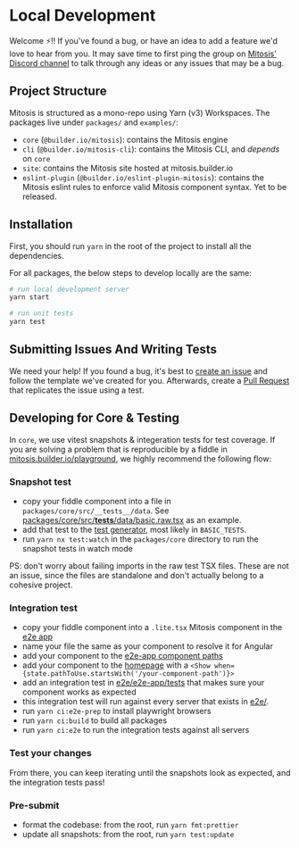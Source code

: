 # Local Development

Welcome ⚡️!! If you've found a bug, or have an idea to add a feature we'd love to hear from you. It may save time to first ping the group on [Mitosis' Discord channel](https://discord.gg/yxjk5vn6pn) to talk through any ideas or any issues that may be a bug.

## Project Structure

Mitosis is structured as a mono-repo using Yarn (v3) Workspaces. The packages
live under `packages/` and `examples/`:

- `core` (`@builder.io/mitosis`): contains the Mitosis engine
- `cli` (`@builder.io/mitosis-cli`): contains the Mitosis CLI, and _depends_ on `core`
- `site`: contains the Mitosis site hosted at mitosis.builder.io
- `eslint-plugin` (`@builder.io/eslint-plugin-mitosis`): contains the Mitosis eslint rules to enforce valid Mitosis component syntax. Yet to be released.

## Installation

First, you should run `yarn` in the root of the project to install all the dependencies.

For all packages, the below steps to develop locally are the same:

```bash
# run local development server
yarn start

# run unit tests
yarn test
```

## Submitting Issues And Writing Tests

We need your help! If you found a bug, it's best to [create an issue](https://github.com/BuilderIO/mitosis/issues/new/choose) and follow the template we've created for you. Afterwards, create a [Pull Request](https://docs.github.com/en/pull-requests/collaborating-with-pull-requests/proposing-changes-to-your-work-with-pull-requests/creating-a-pull-request) that replicates the issue using a test.

## Developing for Core & Testing

In `core`, we use vitest snapshots & integeration tests for test coverage. If you are solving a problem that is reproducible by a fiddle in [mitosis.builder.io/playground](/playground), we highly recommend the following flow:

### Snapshot test

- copy your fiddle component into a file in `packages/core/src/__tests__/data`. See [packages/core/src/**tests**/data/basic.raw.tsx](/packages/core/src/__tests__/data/basic.raw.tsx) as an example.
- add that test to the [test generator](/packages/core/src/__tests__/test-generator.ts), most likely in `BASIC_TESTS`.
- run `yarn nx test:watch` in the `packages/core` directory to run the snapshot tests in watch mode

PS: don't worry about failing imports in the raw test TSX files. These are not an issue, since the files are standalone and don't actually belong to a cohesive project.

### Integration test

- copy your fiddle component into a `.lite.tsx` Mitosis component in the [e2e app](/e2e/e2e-app/src/components)
- name your file the same as your component to resolve it for Angular
- add your component to the [e2e-app component paths](/e2e/e2e-app/src/component-paths.ts)
- add your component to the [homepage](/e2e/e2e-app/src/homepage.lite.tsx) with a `<Show when={state.pathToUse.startsWith('/your-component-path')}>`
- add an integration test in [e2e/e2e-app/tests](/e2e/e2e-app/tests) that makes sure your component works as expected
- this integration test will run against every server that exists in [e2e/](/e2e/).
- run `yarn ci:e2e-prep` to install playwright browsers
- run `yarn ci:build` to build all packages
- run `yarn ci:e2e` to run the integration tests against all servers

### Test your changes

From there, you can keep iterating until the snapshots look as expected, and the integration tests pass!

### Pre-submit

- format the codebase: from the root, run `yarn fmt:prettier`
- update all snapshots: from the root, run `yarn test:update`
